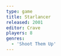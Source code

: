 ```yaml
---
type: game
title: Starlancer
released: 2001
editor: Crave
players: 8
genres:
  - 'Shoot Them Up'
---
```

